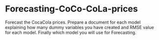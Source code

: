 # Forecasting-CoCo-CoLa-prices
Forecast the CocaCola prices. Prepare a document for each model explaining  how many dummy variables you have created and RMSE value for each model. Finally which model you will use for  Forecasting.

